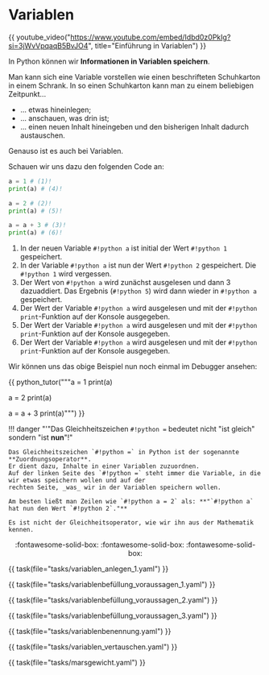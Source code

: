 # Variablen

{{ youtube_video("https://www.youtube.com/embed/Idbd0z0PkIg?si=3jWvVpqaqB5BvJO4", title="Einführung in Variablen") }}

In Python können wir **Informationen in Variablen speichern**.

Man kann sich eine Variable vorstellen wie einen beschrifteten Schuhkarton in einem Schrank. 
In so einen Schuhkarton kann man zu einem beliebigen Zeitpunkt...

* ... etwas hineinlegen; 
* ... anschauen, was drin ist;
* ... einen neuen Inhalt hineingeben und den bisherigen Inhalt dadurch austauschen.

Genauso ist es auch bei Variablen.

Schauen wir uns dazu den folgenden Code an:

```python
a = 1 # (1)!
print(a) # (4)!

a = 2 # (2)!
print(a) # (5)!

a = a + 3 # (3)!
print(a) # (6)!
```

1. In der neuen Variable `#!python a` ist initial der Wert `#!python 1` gespeichert.
2. In der Variable `#!python a` ist nun der Wert `#!python 2` gespeichert. Die `#!python 1` wird vergessen.
3. Der Wert von `#!python a` wird zunächst ausgelesen und dann 3 dazuaddiert. Das Ergebnis (`#!python 5`) wird dann wieder in `#!python a` gespeichert.
4. Der Wert der Variable `#!python a` wird ausgelesen und mit der `#!python print`-Funktion auf der Konsole ausgegeben.
5. Der Wert der Variable `#!python a` wird ausgelesen und mit der `#!python print`-Funktion auf der Konsole ausgegeben.
6. Der Wert der Variable `#!python a` wird ausgelesen und mit der `#!python print`-Funktion auf der Konsole ausgegeben.

Wir können uns das obige Beispiel nun noch einmal im Debugger ansehen:

{{ python_tutor("""a = 1
print(a)

a = 2
print(a)

a = a + 3
print(a)""") }}

!!! danger "'"Das Gleichheitszeichen `#!python =` bedeutet nicht "ist gleich" sondern "ist **nun**"!"
    
    Das Gleichheitszeichen `#!python =` in Python ist der sogenannte **Zuordnungsoperator**.
    Er dient dazu, Inhalte in einer Variablen zuzuordnen.
    Auf der linken Seite des `#!python =` steht immer die Variable, in die wir etwas speichern wollen und auf der 
    rechten Seite, _was_ wir in der Variablen speichern wollen.

    Am besten ließt man Zeilen wie `#!python a = 2` als: **"`#!python a` hat nun den Wert `#!python 2`."**

    Es ist nicht der Gleichheitsoperator, wie wir ihn aus der Mathematik kennen.

<p style="text-align:center;" markdown>
:fontawesome-solid-box: :fontawesome-solid-box: :fontawesome-solid-box:
</p>

{{ task(file="tasks/variablen_anlegen_1.yaml") }}

{{ task(file="tasks/variablenbefüllung_voraussagen_1.yaml") }}

{{ task(file="tasks/variablenbefüllung_voraussagen_2.yaml") }}

{{ task(file="tasks/variablenbefüllung_voraussagen_3.yaml") }}

{{ task(file="tasks/variablenbenennung.yaml") }}

{{ task(file="tasks/variablen_vertauschen.yaml") }}

{{ task(file="tasks/marsgewicht.yaml") }}
